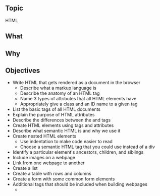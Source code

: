 
## Topic
HTML

## What


## Why


## Objectives
 - Write HTML that gets rendered as a document in the browser
    - Describe what a markup language is
    - Describe the anatomy of an HTML tag 
    - Name 3 types of attributes that all HTML elements have 
    - Appropriately give a class and an ID name to a given tag 
 - List the basic tags of all HTML documents
 - Explain the purpose of HTML attributes
 - Describe the differences between the <head> and <body> tags
 - Create HTML elements using tags and attributes
 - Describe what semantic HTML is and why we use it
 - Create nested HTML elements
    - Use indentation to make code easier to read 
    - Choose a semantic HTML tag that you could use instead of a div 
 - Identify a particular element&#39;s ancestors, children, and siblings
 - Include images on a webpage
 - Link from one webpage to another
 - Create a list
 - Create a table with rows and columns 
 - Create a form with some common form elements
 - Additional tags that should be included when building webpages
    - <title> 
    - <meta name="description" 
    - <meta name="keywords" 
    - Facebook open graph tags 


